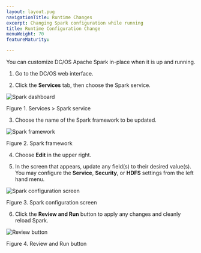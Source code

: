 ```yaml
---
layout: layout.pug
navigationTitle: Runtime Changes
excerpt: Changing Spark configuration while running
title: Runtime Configuration Change
menuWeight: 70
featureMaturity:

---
```


You can customize DC/OS Apache Spark in-place when it is up and running.

1.  Go to the DC/OS web interface.

2.  Click the **Services** tab, then choose the Spark service.

![Spark dashboard](/img/spark-dashboard.png)

Figure 1. Services > Spark service

3. Choose the name of the Spark framework to be updated.

![Spark framework](/img/spark-framework-details.png)

Figure 2. Spark framework

4.  Choose **Edit** in the upper right.

5.  In the screen that appears, update any field(s) to their desired value(s). You may configure the **Service**, **Security**, or **HDFS** settings from the left hand menu.

![Spark configuration screen](/img/spark-config-properties.png)

Figure 3. Spark configuration screen

6.  Click the **Review and Run** button to apply any changes and cleanly reload Spark.

![Review button](/1.11/img/review-and-run.png)

Figure 4.  Review and Run button
